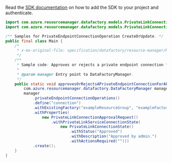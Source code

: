 Read the [SDK documentation](https://github.com/Azure/azure-sdk-for-java/blob/azure-resourcemanager-datafactory_1.0.0-beta.6/sdk/datafactory/azure-resourcemanager-datafactory/README.md) on how to add the SDK to your project and authenticate.

```java
import com.azure.resourcemanager.datafactory.models.PrivateLinkConnectionApprovalRequest;
import com.azure.resourcemanager.datafactory.models.PrivateLinkConnectionState;

/** Samples for PrivateEndpointConnectionOperation CreateOrUpdate. */
public final class Main {
    /*
     * x-ms-original-file: specification/datafactory/resource-manager/Microsoft.DataFactory/stable/2018-06-01/examples/ApproveRejectPrivateEndpointConnection.json
     */
    /**
     * Sample code: Approves or rejects a private endpoint connection for a factory.
     *
     * @param manager Entry point to DataFactoryManager.
     */
    public static void approvesOrRejectsAPrivateEndpointConnectionForAFactory(
        com.azure.resourcemanager.datafactory.DataFactoryManager manager) {
        manager
            .privateEndpointConnectionOperations()
            .define("connection")
            .withExistingFactory("exampleResourceGroup", "exampleFactoryName")
            .withProperties(
                new PrivateLinkConnectionApprovalRequest()
                    .withPrivateLinkServiceConnectionState(
                        new PrivateLinkConnectionState()
                            .withStatus("Approved")
                            .withDescription("Approved by admin.")
                            .withActionsRequired("")))
            .create();
    }
}
```

